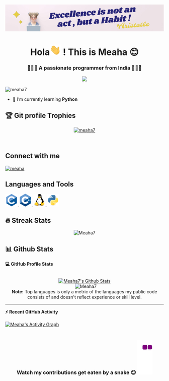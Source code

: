 ![MasterHead](https://github.com/Meaha7/Meaha7/blob/75af54d0ae9a1f8d695093f7937b2f2d4fb91611/Banner%20Image.jpeg)

<h1 align="center">Hola<img width="35" src="https://github.com/Meaha7/Meaha7/blob/561f2fb9f7aee01678012c7072a6d778197ca0c1/hi.gif"> ! This is Meaha 😊 </h1>
<h3 align="center">👩🏾‍💻 A passionate programmer from India 👩🏾‍💻</h3>

<p align="center">
  <a href="https://github.com/DenverCoder1/readme-typing-svg"><img src="https://readme-typing-svg.herokuapp.com?lines=Computer+Science+Student;Machine+Learning+Enthusiast&center=true&width=500&height=50"></a>
</p>



<p align="left"> <img src="https://komarev.com/ghpvc/?username=meaha7&label=Profile%20views&color=0e75b6&style=flat" alt="meaha7" /> </p>


- 🌱 I’m currently learning **Python**

## :trophy: Git profile Trophies

<p align="center"> <a href="https://github.com/ryo-ma/github-profile-trophy"><img src="https://github-profile-trophy.vercel.app/?username=7oskaaa&layout=compact&theme=algolia" alt="meaha7" /></a> </p>

<br/>




## Connect with me

<p align="left">
<a href="https://linkedin.com/in/meaha" target="blank"><img align="center" src="https://raw.githubusercontent.com/rahuldkjain/github-profile-readme-generator/master/src/images/icons/Social/linked-in-alt.svg" alt="meaha" height="30" width="40" /></a>
</p>

## Languages and Tools
<p align="left"> <a href="https://www.cprogramming.com/" target="_blank" rel="noreferrer"> <img src="https://raw.githubusercontent.com/devicons/devicon/master/icons/c/c-original.svg" alt="c" width="40" height="40"/> </a> <a href="https://www.w3schools.com/cpp/" target="_blank" rel="noreferrer"> <img src="https://raw.githubusercontent.com/devicons/devicon/master/icons/cplusplus/cplusplus-original.svg" alt="cplusplus" width="40" height="40"/> </a> <a href="https://www.linux.org/" target="_blank" rel="noreferrer"> <img src="https://raw.githubusercontent.com/devicons/devicon/master/icons/linux/linux-original.svg" alt="linux" width="40" height="40"/> </a> <a href="https://www.python.org" target="_blank" rel="noreferrer"> <img src="https://raw.githubusercontent.com/devicons/devicon/master/icons/python/python-original.svg" alt="python" width="40" height="40"/> </a> </p>



## 🔥 Streak Stats
<p align="center"><img src="https://github-readme-streak-stats.herokuapp.com/?user=Meaha7&theme=algolia" alt="Meaha7" /></p>

## 📊 Github Stats



  <summary><b>💻 GitHub Profile Stats</b></summary>
  <br/>
  <p align="center">
    <a href="https://github.com/anuraghazra/github-readme-stats"><img alt="Meaha7's Github Stats" src="https://github-readme-stats.vercel.app/api?username=Meaha7&show_icons=true&count_private=true&theme=algolia" height="192px"/></a>
<br/>
  &nbsp;
	  <img src="https://github-readme-stats.vercel.app/api/top-langs?username=Meaha7&langs_count=10&show_icons=true&locale=en&layout=compact&theme=algolia" alt="Meaha7" height="192px"/>
  <br/>
  <b>Note:</b> Top languages is only a metric of the languages my public code consists of and doesn't reflect experience or skill level.
  </p>

----

  <summary><b>⚡ Recent GitHub Activity</b></summary>
  <br/>
   <a href="https://github.com/Meaha7"><img alt="Meaha's Activity Graph" src="https://activity-graph.herokuapp.com/graph?username=Meaha7&custom_title=Meaha7's%20Contribution%20Graph&theme=react-dark" /></a>
  <br/>


<br/>


<h3 align="center">Watch my contributions get eaten by a snake 😉 <img  src="https://github.com/Meaha7/Meaha7/blob/output/github-contribution-grid-snake.gif"</h3>

